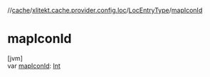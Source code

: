 //[cache](../../../index.md)/[xlitekt.cache.provider.config.loc](../index.md)/[LocEntryType](index.md)/[mapIconId](map-icon-id.md)

# mapIconId

[jvm]\
var [mapIconId](map-icon-id.md): [Int](https://kotlinlang.org/api/latest/jvm/stdlib/kotlin/-int/index.html)
